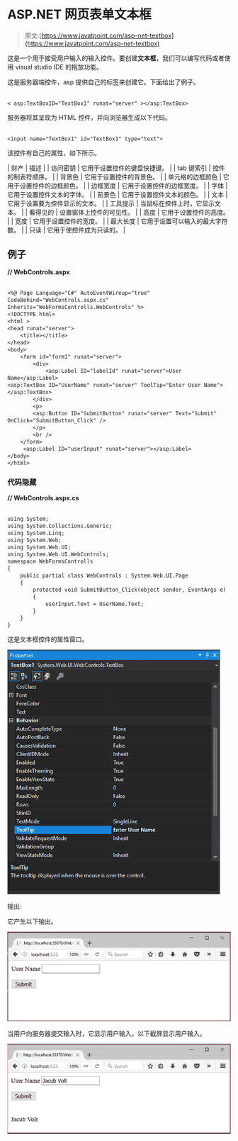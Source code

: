 # ASP.NET 网页表单文本框

> 原文:[https://www.javatpoint.com/asp-net-textbox](https://www.javatpoint.com/asp-net-textbox)

这是一个用于接受用户输入的输入控件。要创建**文本框**，我们可以编写代码或者使用 visual studio IDE 的拖放功能。

这是服务器端控件，asp 提供自己的标签来创建它。下面给出了例子。

```

< asp:TextBoxID="TextBox1" runat="server" ></asp:TextBox>

```

服务器将其呈现为 HTML 控件，并向浏览器生成以下代码。

```

<input name="TextBox1" id="TextBox1" type="text">

```

该控件有自己的属性，如下所示。

| 财产 | 描述 |
| 访问密钥 | 它用于设置控件的键盘快捷键。 |
| tab 键索引 | 控件的制表符顺序。 |
| 背景色 | 它用于设置控件的背景色。 |
| 单元格的边框颜色 | 它用于设置控件的边框颜色。 |
| 边框宽度 | 它用于设置控件的边框宽度。 |
| 字体 | 它用于设置控件文本的字体。 |
| 前景色 | 它用于设置控件文本的颜色。 |
| 文本 | 它用于设置要为控件显示的文本。 |
| 工具提示 | 当鼠标在控件上时，它显示文本。 |
| 看得见的 | 设置窗体上控件的可见性。 |
| 高度 | 它用于设置控件的高度。 |
| 宽度 | 它用于设置控件的宽度。 |
| 最大长度 | 它用于设置可以输入的最大字符数。 |
| 只读 | 它用于使控件成为只读的。 |

## 例子

**// WebControls.aspx**

```

<%@ Page Language="C#" AutoEventWireup="true" CodeBehind="WebControls.aspx.cs" 
Inherits="WebFormsControlls.WebControls" %>
<!DOCTYPE html>
<html >
<head runat="server">
    <title></title>
</head>
<body>
    <form id="form1" runat="server">
        <div>
            <asp:Label ID="labelId" runat="server">User Name</asp:Label>
<asp:TextBox ID="UserName" runat="server" ToolTip="Enter User Name"></asp:TextBox>
        </div>
        <p>
        <asp:Button ID="SubmitButton" runat="server" Text="Submit" OnClick="SubmitButton_Click" />
        </p>
        <br />                 
    </form>
     <asp:Label ID="userInput" runat="server"></asp:Label>
</body>
</html>

```

### 代码隐藏

**// WebControls.aspx.cs**

```

using System;
using System.Collections.Generic;
using System.Linq;
using System.Web;
using System.Web.UI;
using System.Web.UI.WebControls;
namespace WebFormsControlls
{
    public partial class WebControls : System.Web.UI.Page
    {
        protected void SubmitButton_Click(object sender, EventArgs e)
        {
            userInput.Text = UserName.Text;
        }
    }
}

```

这是文本框控件的属性窗口。

![ASP Textbox 1](img/da6ab957c1197eda117dd4a1f4351938.png)

输出:

它产生以下输出。

![ASP Textbox 2](img/d114208e967bb4b280232e9d6bc3a0c8.png)

当用户向服务器提交输入时，它显示用户输入。以下截屏显示用户输入。

![ASP Textbox 3](img/0c75bcdb313c58d61a63c2bc5a3fd7c4.png)